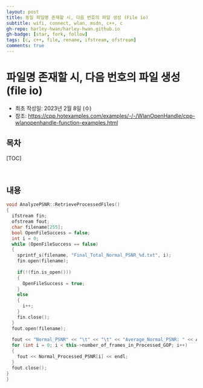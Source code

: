 ```yaml
---
layout: post
title: 동일 파일명 존재할 시, 다음 번호의 파일 생성 (File io)
subtitle: wifi, connect, wlan, msdn, c++, c
gh-repo: harley-hwan/harley-hwan.github.io
gh-badge: [star, fork, follow]
tags: [c, c++, file, rename, ifstream, ofstream]
comments: true
---
```


# 파일명 존재할 시, 다음 번호의 파일 생성 (file io)
- 최초 작성일: 2023년 2월 8일 (수)
- 참조: https://cpp.hotexamples.com/examples/-/-/WlanOpenHandle/cpp-wlanopenhandle-function-examples.html

## 목차

[TOC]

<br/>

## 내용

```c++
void AnalyzePSNR::RetrieveProcessedFiles()
{
  ifstream fin;
  ofstream fout;
  char filename[255];
  bool OpenFileSuccess = false;
  int i = 0;
  while (OpenFileSuccess == false)
  {
    sprintf_s(filename, "Final_Total_Normal_PSNR_%d.txt", i);
    fin.open(filename);
    
    if(!(fin.is_open()))
    {
      OpenFileSuccess = true;
    }
    else
    {
      i++;
    }
    fin.close();
  }
  fout.open(filename);
  
  fout << "Normal_PSNR" << "\t" << "\t" << "Average_Normal_PSNR: " << Average_Normal_PSNR << endl;
  for (int i = 0; i < this->number_of_frames_in_Processed_GOP; i++)
  {
    fout << Normal_Processed_PSNR[i] << endl;
  }
  fout.close();
}
}


```

